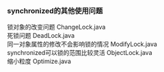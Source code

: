 ### synchronized的其他使用问题
锁对象的改变问题 ChangeLock.java  
死锁问题 DeadLock.java  
同一对象属性的修改不会影响锁的情况 ModifyLock.java  
synchronized可以锁的范围比较灵活 ObjectLock.java  
缩小粒度 Optimize.java  